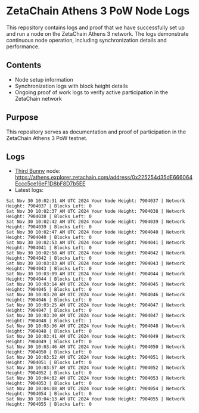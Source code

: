 # ZetaChain Athens 3 PoW Node Logs
This repository contains logs and proof that we have successfully set up and run a node on the ZetaChain Athens 3 network. The logs demonstrate continuous node operation, including synchronization details and performance.

## Contents
- Node setup information
- Synchronization logs with block height details
- Ongoing proof of work logs to verify active participation in the ZetaChain network

## Purpose
This repository serves as documentation and proof of participation in the ZetaChain Athens 3 PoW testnet.

## Logs

- [Third Bunny](https://thirdbunny.xyz/) node: https://athens.explorer.zetachain.com/address/0x225254d35dE666064Eccc5ce16eF1D8bF8D7b5EE
- Latest logs:
```
Sat Nov 30 10:02:31 AM UTC 2024 Your Node Height: 7904037 | Network Height: 7904037 | Blocks Left: 0
Sat Nov 30 10:02:37 AM UTC 2024 Your Node Height: 7904038 | Network Height: 7904038 | Blocks Left: 0
Sat Nov 30 10:02:42 AM UTC 2024 Your Node Height: 7904039 | Network Height: 7904039 | Blocks Left: 0
Sat Nov 30 10:02:47 AM UTC 2024 Your Node Height: 7904040 | Network Height: 7904040 | Blocks Left: 0
Sat Nov 30 10:02:53 AM UTC 2024 Your Node Height: 7904041 | Network Height: 7904041 | Blocks Left: 0
Sat Nov 30 10:02:58 AM UTC 2024 Your Node Height: 7904042 | Network Height: 7904042 | Blocks Left: 0
Sat Nov 30 10:03:03 AM UTC 2024 Your Node Height: 7904043 | Network Height: 7904043 | Blocks Left: 0
Sat Nov 30 10:03:09 AM UTC 2024 Your Node Height: 7904044 | Network Height: 7904044 | Blocks Left: 0
Sat Nov 30 10:03:14 AM UTC 2024 Your Node Height: 7904045 | Network Height: 7904045 | Blocks Left: 0
Sat Nov 30 10:03:20 AM UTC 2024 Your Node Height: 7904046 | Network Height: 7904046 | Blocks Left: 0
Sat Nov 30 10:03:25 AM UTC 2024 Your Node Height: 7904047 | Network Height: 7904047 | Blocks Left: 0
Sat Nov 30 10:03:30 AM UTC 2024 Your Node Height: 7904047 | Network Height: 7904048 | Blocks Left: 1
Sat Nov 30 10:03:36 AM UTC 2024 Your Node Height: 7904048 | Network Height: 7904048 | Blocks Left: 0
Sat Nov 30 10:03:41 AM UTC 2024 Your Node Height: 7904049 | Network Height: 7904049 | Blocks Left: 0
Sat Nov 30 10:03:46 AM UTC 2024 Your Node Height: 7904050 | Network Height: 7904050 | Blocks Left: 0
Sat Nov 30 10:03:52 AM UTC 2024 Your Node Height: 7904051 | Network Height: 7904051 | Blocks Left: 0
Sat Nov 30 10:03:57 AM UTC 2024 Your Node Height: 7904052 | Network Height: 7904052 | Blocks Left: 0
Sat Nov 30 10:04:02 AM UTC 2024 Your Node Height: 7904053 | Network Height: 7904053 | Blocks Left: 0
Sat Nov 30 10:04:08 AM UTC 2024 Your Node Height: 7904054 | Network Height: 7904054 | Blocks Left: 0
Sat Nov 30 10:04:13 AM UTC 2024 Your Node Height: 7904055 | Network Height: 7904055 | Blocks Left: 0
```
